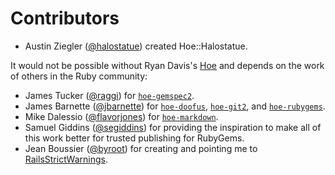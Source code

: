 # Contributors

- Austin Ziegler ([@halostatue][@halostatue]) created Hoe::Halostatue.

It would not be possible without Ryan Davis's [Hoe][hoe] and depends on the work
of others in the Ruby community:

- James Tucker ([@raggi][@raggi]) for [`hoe-gemspec2`][hoe-gemspec2].
- James Barnette ([@jbarnette][@jbarnette]) for [`hoe-doofus`][hoe-doofus],
  [`hoe-git2`][hoe-git2], and [`hoe-rubygems`][hoe-rubygems].
- Mike Dalessio ([@flavorjones][@flavorjones]) for
  [`hoe-markdown`][hoe-markdown].
- Samuel Giddins ([@segiddins][@segiddins]) for providing the inspiration to
  make all of this work better for trusted publishing for RubyGems.
- Jean Boussier ([@byroot][@byroot]) for creating and pointing me to
  [RailsStrictWarnings][rsw].

[@byroot]: https://github.com/byroot
[@flavorjones]: https://github.com/flavorjones
[@halostatue]: https://github.com/halostatue
[@jbarnette]: https://github.com/jbarnette
[@raggi]: https://github.com/raggi
[@segiddins]: https://github.com/segiddins
[hoe-doofus]: https://github.com/jbarnette/hoe-doofus
[hoe-gemspec2]: https://github.com/raggi/hoe-gemspec2
[hoe-git2]: https://github.com/halostatue/hoe-git2
[hoe-markdown]: https://github.com/flavorjones/hoe-markdown
[hoe-rubygems]: https://github.com/jbarnette/hoe-rubygems
[hoe]: https://github.com/seattlerb/hoe
[rsw]: https://github.com/rails/rails/blob/66732971111a62e5940268e1daf7d413c72a234f/tools/strict_warnings.rb
